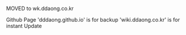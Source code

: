 
MOVED to wk.ddaong.co.kr

Github Page 'dddaong.github.io' is for backup
'wiki.ddaong.co.kr' is for instant Update
